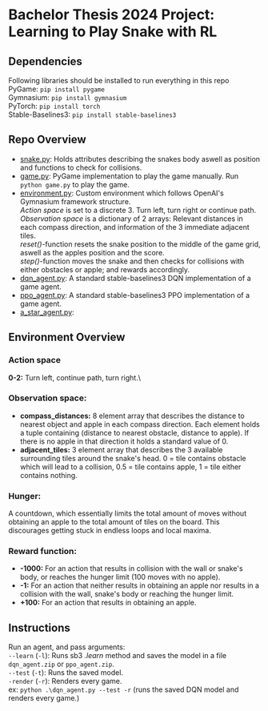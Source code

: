 # Bachelor Thesis 2024 Project: Learning to Play Snake with RL

## Dependencies
Following libraries should be installed to run everything in this repo\
PyGame: `pip install pygame`\
Gymnasium: `pip install gymnasium`\
PyTorch: `pip install torch`\
Stable-Baselines3: `pip install stable-baselines3`

## Repo Overview
- [snake.py](https://github.com/viggostarcke/rl-snake/blob/main/snake.py): Holds attributes describing the snakes body aswell as position and functions to check for collisions.
- [game.py](https://github.com/viggostarcke/rl-snake/blob/main/game.py): PyGame implementation to play the game manually. Run `python game.py` to play the game.
- [environment.py](https://github.com/viggostarcke/rl-snake/blob/main/environment.py): Custom environment which follows OpenAI's Gymnasium framework structure.\
*Action space* is set to a discrete 3. Turn left, turn right or continue path.\
*Observation space* is a dictionary of 2 arrays: Relevant distances in each compass direction, and information of the 3 immediate adjacent tiles.\
*reset()*-function resets the snake position to the middle of the game grid, aswell as the apples position and the score.\
*step()*-function moves the snake and then checks for collisions with either obstacles or apple; and rewards accordingly.
- [dqn_agent.py](https://github.com/viggostarcke/rl-snake/blob/main/dqn_agent.py): A standard stable-baselines3 DQN implementation of a game agent.
- [ppo_agent.py](https://github.com/viggostarcke/rl-snake/blob/main/ppo_agent.py): A standard stable-baselines3 PPO implementation of a game agent.
- [a_star_agent.py](https://github.com/viggostarcke/rl-snake/blob/main/a_star_agent.py): 

## Environment Overview
### Action space
**0-2:** Turn left, continue path, turn right.\

### Observation space:
- **compass_distances:** 8 element array that describes the distance to nearest object and apple in each compass direction. Each element holds a tuple containing (distance to nearest obstacle, distance to apple). If there is no apple in that direction it holds a standard value of 0.
- **adjacent_tiles:** 3 element array that describes the 3 available surrounding tiles around the snake's head. 0 = tile contains obstacle which will lead to a collision, 0.5 = tile contains apple, 1 = tile either contains nothing.

### Hunger:
A countdown, which essentially limits the total amount of moves without obtaining an apple to the total amount of tiles on the board.
This discourages getting stuck in endless loops and local maxima.

### Reward function:
- **-1000:** For an action that results in collision with the wall or snake's body, or reaches the hunger limit (100 moves with no apple).
- **-1:** For an action that neither results in obtaining an apple nor results in a collision with the wall, snake's body or reaching the hunger limit.
- **+100:** For an action that results in obtaining an apple.

## Instructions
Run an agent, and pass arguments:\
`--learn` (`-l`): Runs sb3 *.learn* method and saves the model in a file `dqn_agent.zip` or `ppo_agent.zip`.\
`--test` (`-t`): Runs the saved model.\
`-render` (`-r`): Renders every game.\
ex: `python .\dqn_agent.py --test -r` (runs the saved DQN model and renders every game.)